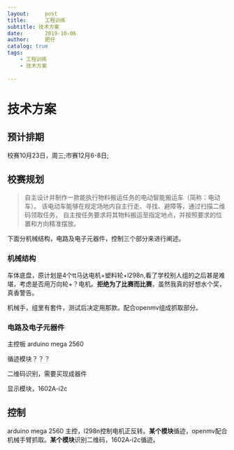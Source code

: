 ```yaml
---
layout:     post
title:      工程训练
subtitle: 技术方案
date:       2019-10-06
author:     肥仔
catalog: true
tags:
    - 工程训练
    - 技术方案
   
--- 
```

# 技术方案
## 预计排期
校赛10月23日，周三;市赛12月6-8日;
## 校赛规划
>自主设计并制作一款能执行物料搬运任务的电动智能搬运车（简称：电动车）。
该电动车能够在规定场地内自主行走、寻找、避障等，通过扫描二维码领取任务，
自主按任务要求将其物料搬运至指定地点，并按照要求的位置和方向精准摆放。

下面分机械结构，电路及电子元器件，控制三个部分来进行阐述。

### 机械结构
车体底盘，原计划是4个tt马达电机+塑料轮+l298n,看了学校别人组的之后甚是难堪，考虑是否用万向轮+？电机。**拒绝为了比赛而比赛**，虽然我真的好想水个奖，真香警告。

机械手，组里有套件，测试后决定用那款。配合openmv组成抓取部分。

### 电路及电子元器件
主控板 arduino mega 2560 

循迹模块？？？

二维码识别，需要买现成器件

显示模块，1602A-i2c

## 控制
arduino mega 2560 主控，l298n控制电机正反转。**某个模块**循迹，openmv配合机械手臂抓取。**某个模块**识别二维码，1602A-i2c循迹。
